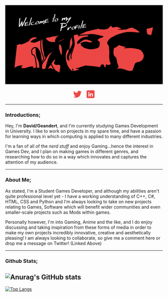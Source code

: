<img src="https://raw.githubusercontent.com/Geandert/Geandert/main/Assets/WelcomeHeader.png">


<p align='center'>
<a href="https://twitter.com/Geandertt"><img height="30" src="https://raw.githubusercontent.com/Geandert/Geandert/main/Assets/redtwitter.png?raw=true"></a>&nbsp;&nbsp;
<a href="https://www.linkedin.com/in/david-porter-aa2251219/"><img height="30" src="https://raw.githubusercontent.com/Geandert/Geandert/main/Assets/redlinkedin.png?raw=true"></a>
</p>

---
### Introductions;


  Hey, I'm **David/Geandert**, and I'm currently studying Games Development in University.
  I like to work on projects in my spare time, and have a passion for learning ways in which computing is applied to many different industries. 
 
  I'm a fan of all of the _nerd stuff_ and enjoy Gaming...hence the interest in Games Dev,
  and I plan on making games in different genres, and researching how to do so in a way which innovates and captures the attention of my audience.


---
### About Me; 


  As stated, I'm a Student Games Developer, and although my abilities aren't quite professional level yet - I have a working understanding of C++, C#, HTML, CSS and Python
  and I'm always looking to take on new projects relating to Games, Software which will benefit wider communities and even smaller-scale projects such as Mods within games. 

  Personally however, I'm into Gaming, Anime and the like, and I do enjoy discussing and taking inspiration from these forms of media in order to make my own projects incredibly
  innovative, creative and aesthetically pleasing! I am always looking to collaborate, so give me a comment here or drop me a message on Twitter! (Linked Above) 
  
  
---
### Github Stats;


![Anurag's GitHub stats](https://github-readme-stats.vercel.app/api?username=Geandert&show_icons=true&theme=dracula&hide_border=true&count_private=true)
---
[![Top Langs](https://github-readme-stats.vercel.app/api/top-langs/?username=Geandert&theme=dracula&show_icons=true&hide_border=true&count_private=true)](https://github.com/Geandert)


